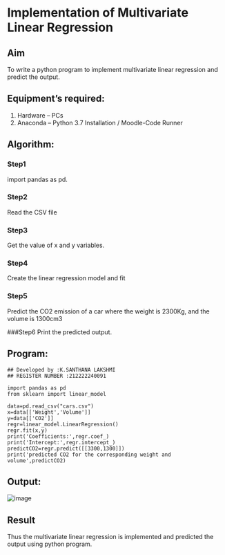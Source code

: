 # Implementation of Multivariate Linear Regression
## Aim
To write a python program to implement multivariate linear regression and predict the output.
## Equipment’s required:
1.	Hardware – PCs
2.	Anaconda – Python 3.7 Installation / Moodle-Code Runner
## Algorithm:

### Step1
import pandas as pd.

### Step2
Read the CSV file

### Step3
Get the value of x and y variables.

### Step4
Create the linear regression model and fit

### Step5
Predict the CO2 emission of a car where the weight is 2300Kg, and the volume is 1300cm3

###Step6
Print the predicted output.

## Program:
```
## Developed by :K.SANTHANA LAKSHMI
## REGISTER NUMBER :212222240091

import pandas as pd
from sklearn import linear_model

data=pd.read_csv("cars.csv")
x=data[['Weight','Volume']]
y=data[['CO2']]
regr=linear_model.LinearRegression()
regr.fit(x,y)
print('Coefficients:',regr.coef_)
print('Intercept:',regr.intercept_)
predictCO2=regr.predict([[3300,1300]])
print('predicted CO2 for the corresponding weight and volume',predictCO2)

```
## Output:
![image](https://github.com/santhanalakshmi04/Multivariate-Linear-Regression/assets/119475762/ac4b2282-8dd6-4f72-a182-f2ee9c6167d8)

## Result
Thus the multivariate linear regression is implemented and predicted the output using python program.
